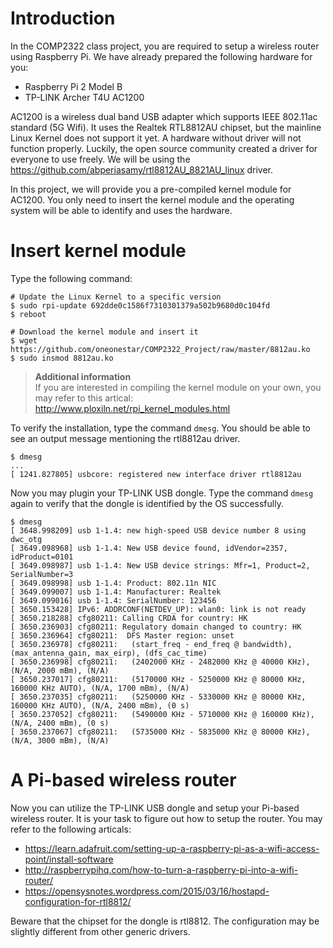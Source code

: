 # Introduction
In the COMP2322 class project, you are required to setup a wireless router using Raspberry Pi. We have already prepared the following hardware for you:

* Raspberry Pi 2 Model B
* TP-LINK Archer T4U AC1200

AC1200 is a wireless dual band USB adapter which supports IEEE 802.11ac standard (5G Wifi). It uses the Realtek RTL8812AU chipset, but the mainline Linux Kernel does not support it yet. A hardware without driver will not function properly. Luckily, the open source community created a driver for everyone to use freely. We will be using the https://github.com/abperiasamy/rtl8812AU_8821AU_linux driver.

In this project, we will provide you a pre-compiled kernel module for AC1200. You only need to insert the kernel module and the operating system will be able to identify and uses the hardware.

# Insert kernel module
Type the following command:
```
# Update the Linux Kernel to a specific version
$ sudo rpi-update 692dde0c1586f7310301379a502b9680d0c104fd
$ reboot

# Download the kernel module and insert it
$ wget https://github.com/oneonestar/COMP2322_Project/raw/master/8812au.ko
$ sudo insmod 8812au.ko
```

>**Additional information**<br> If you are interested in compiling the kernel module on your own, you may refer to this artical: http://www.ploxiln.net/rpi_kernel_modules.html

To verify the installation, type the command `dmesg`. You should be able to see an output message mentioning the rtl8812au driver.
```
$ dmesg
...
[ 1241.827805] usbcore: registered new interface driver rtl8812au
```

Now you may plugin your TP-LINK USB dongle. Type the command `dmesg` again to verify that the dongle is identified by the OS successfully.
```
$ dmesg
[ 3648.998209] usb 1-1.4: new high-speed USB device number 8 using dwc_otg
[ 3649.098968] usb 1-1.4: New USB device found, idVendor=2357, idProduct=0101
[ 3649.098987] usb 1-1.4: New USB device strings: Mfr=1, Product=2, SerialNumber=3
[ 3649.098998] usb 1-1.4: Product: 802.11n NIC
[ 3649.099007] usb 1-1.4: Manufacturer: Realtek
[ 3649.099016] usb 1-1.4: SerialNumber: 123456
[ 3650.153428] IPv6: ADDRCONF(NETDEV_UP): wlan0: link is not ready
[ 3650.218288] cfg80211: Calling CRDA for country: HK
[ 3650.236903] cfg80211: Regulatory domain changed to country: HK
[ 3650.236964] cfg80211:  DFS Master region: unset
[ 3650.236978] cfg80211:   (start_freq - end_freq @ bandwidth), (max_antenna_gain, max_eirp), (dfs_cac_time)
[ 3650.236998] cfg80211:   (2402000 KHz - 2482000 KHz @ 40000 KHz), (N/A, 2000 mBm), (N/A)
[ 3650.237017] cfg80211:   (5170000 KHz - 5250000 KHz @ 80000 KHz, 160000 KHz AUTO), (N/A, 1700 mBm), (N/A)
[ 3650.237035] cfg80211:   (5250000 KHz - 5330000 KHz @ 80000 KHz, 160000 KHz AUTO), (N/A, 2400 mBm), (0 s)
[ 3650.237052] cfg80211:   (5490000 KHz - 5710000 KHz @ 160000 KHz), (N/A, 2400 mBm), (0 s)
[ 3650.237067] cfg80211:   (5735000 KHz - 5835000 KHz @ 80000 KHz), (N/A, 3000 mBm), (N/A)

```

# A Pi-based wireless router
Now you can utilize the TP-LINK USB dongle and setup your Pi-based wireless router. It is your task to figure out how to setup the router. You may refer to the following articals:
* https://learn.adafruit.com/setting-up-a-raspberry-pi-as-a-wifi-access-point/install-software
* http://raspberrypihq.com/how-to-turn-a-raspberry-pi-into-a-wifi-router/
* https://opensysnotes.wordpress.com/2015/03/16/hostapd-configuration-for-rtl8812/

Beware that the chipset for the dongle is rtl8812. The configuration may be slightly different from other generic drivers.
